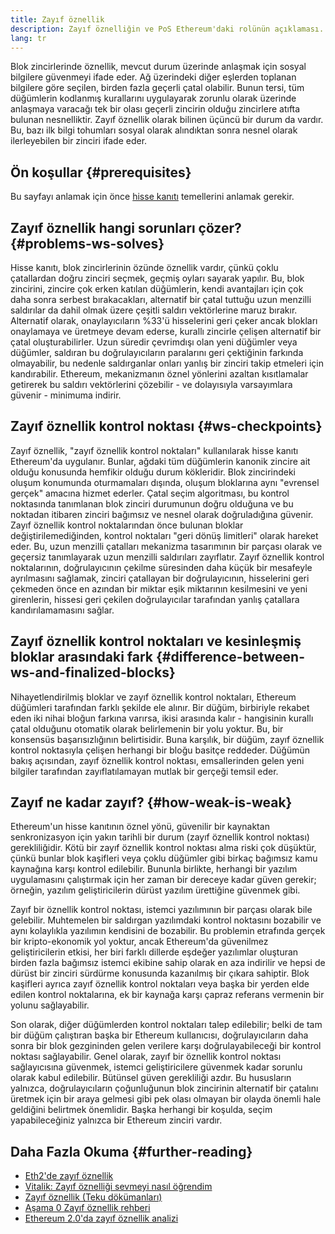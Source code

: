 ```yaml
---
title: Zayıf öznellik
description: Zayıf öznelliğin ve PoS Ethereum'daki rolünün açıklaması.
lang: tr
---
```


Blok zincirlerinde öznellik, mevcut durum üzerinde anlaşmak için sosyal bilgilere güvenmeyi ifade eder. Ağ üzerindeki diğer eşlerden toplanan bilgilere göre seçilen, birden fazla geçerli çatal olabilir. Bunun tersi, tüm düğümlerin kodlanmış kurallarını uygulayarak zorunlu olarak üzerinde anlaşmaya varacağı tek bir olası geçerli zincirin olduğu zincirlere atıfta bulunan nesnelliktir. Zayıf öznellik olarak bilinen üçüncü bir durum da vardır. Bu, bazı ilk bilgi tohumları sosyal olarak alındıktan sonra nesnel olarak ilerleyebilen bir zinciri ifade eder.

## Ön koşullar {#prerequisites}

Bu sayfayı anlamak için önce [hisse kanıtı](/developers/docs/consensus-mechanisms/pos/) temellerini anlamak gerekir.

## Zayıf öznellik hangi sorunları çözer? {#problems-ws-solves}

Hisse kanıtı, blok zincirlerinin özünde öznellik vardır, çünkü çoklu çatallardan doğru zinciri seçmek, geçmiş oyları sayarak yapılır. Bu, blok zincirini, zincire çok erken katılan düğümlerin, kendi avantajları için çok daha sonra serbest bırakacakları, alternatif bir çatal tuttuğu uzun menzilli saldırılar da dahil olmak üzere çeşitli saldırı vektörlerine maruz bırakır. Alternatif olarak, onaylayıcıların %33'ü hisselerini geri çeker ancak blokları onaylamaya ve üretmeye devam ederse, kurallı zincirle çelişen alternatif bir çatal oluşturabilirler. Uzun süredir çevrimdışı olan yeni düğümler veya düğümler, saldıran bu doğrulayıcıların paralarını geri çektiğinin farkında olmayabilir, bu nedenle saldırganlar onları yanlış bir zinciri takip etmeleri için kandırabilir. Ethereum, mekanizmanın öznel yönlerini azaltan kısıtlamalar getirerek bu saldırı vektörlerini çözebilir - ve dolayısıyla varsayımlara güvenir - minimuma indirir.

## Zayıf öznellik kontrol noktası {#ws-checkpoints}

Zayıf öznellik, "zayıf öznellik kontrol noktaları" kullanılarak hisse kanıtı Ethereum'da uygulanır. Bunlar, ağdaki tüm düğümlerin kanonik zincire ait olduğu konusunda hemfikir olduğu durum kökleridir. Blok zincirindeki oluşum konumunda oturmamaları dışında, oluşum bloklarına aynı "evrensel gerçek" amacına hizmet ederler. Çatal seçim algoritması, bu kontrol noktasında tanımlanan blok zinciri durumunun doğru olduğuna ve bu noktadan itibaren zinciri bağımsız ve nesnel olarak doğruladığına güvenir. Zayıf öznellik kontrol noktalarından önce bulunan bloklar değiştirilemediğinden, kontrol noktaları "geri dönüş limitleri" olarak hareket eder. Bu, uzun menzilli çatalları mekanizma tasarımının bir parçası olarak ve geçersiz tanımlayarak uzun menzilli saldırıları zayıflatır. Zayıf öznellik kontrol noktalarının, doğrulayıcının çekilme süresinden daha küçük bir mesafeyle ayrılmasını sağlamak, zinciri çatallayan bir doğrulayıcının, hisselerini geri çekmeden önce en azından bir miktar eşik miktarının kesilmesini ve yeni girenlerin, hissesi geri çekilen doğrulayıcılar tarafından yanlış çatallara kandırılamamasını sağlar.

## Zayıf öznellik kontrol noktaları ve kesinleşmiş bloklar arasındaki fark {#difference-between-ws-and-finalized-blocks}

Nihayetlendirilmiş bloklar ve zayıf öznellik kontrol noktaları, Ethereum düğümleri tarafından farklı şekilde ele alınır. Bir düğüm, birbiriyle rekabet eden iki nihai bloğun farkına varırsa, ikisi arasında kalır - hangisinin kurallı çatal olduğunu otomatik olarak belirlemenin bir yolu yoktur. Bu, bir konsensüs başarısızlığının belirtisidir. Buna karşılık, bir düğüm, zayıf öznellik kontrol noktasıyla çelişen herhangi bir bloğu basitçe reddeder. Düğümün bakış açısından, zayıf öznellik kontrol noktası, emsallerinden gelen yeni bilgiler tarafından zayıflatılamayan mutlak bir gerçeği temsil eder.

## Zayıf ne kadar zayıf? {#how-weak-is-weak}

Ethereum'un hisse kanıtının öznel yönü, güvenilir bir kaynaktan senkronizasyon için yakın tarihli bir durum (zayıf öznellik kontrol noktası) gerekliliğidir. Kötü bir zayıf öznellik kontrol noktası alma riski çok düşüktür, çünkü bunlar blok kaşifleri veya çoklu düğümler gibi birkaç bağımsız kamu kaynağına karşı kontrol edilebilir. Bununla birlikte, herhangi bir yazılım uygulamasını çalıştırmak için her zaman bir dereceye kadar güven gerekir; örneğin, yazılım geliştiricilerin dürüst yazılım ürettiğine güvenmek gibi.

Zayıf bir öznellik kontrol noktası, istemci yazılımının bir parçası olarak bile gelebilir. Muhtemelen bir saldırgan yazılımdaki kontrol noktasını bozabilir ve aynı kolaylıkla yazılımın kendisini de bozabilir. Bu problemin etrafında gerçek bir kripto-ekonomik yol yoktur, ancak Ethereum'da güvenilmez geliştiricilerin etkisi, her biri farklı dillerde eşdeğer yazılımlar oluşturan birden fazla bağımsız istemci ekibine sahip olarak en aza indirilir ve hepsi de dürüst bir zinciri sürdürme konusunda kazanılmış bir çıkara sahiptir. Blok kaşifleri ayrıca zayıf öznellik kontrol noktaları veya başka bir yerden elde edilen kontrol noktalarına, ek bir kaynağa karşı çapraz referans vermenin bir yolunu sağlayabilir.

Son olarak, diğer düğümlerden kontrol noktaları talep edilebilir; belki de tam bir düğüm çalıştıran başka bir Ethereum kullanıcısı, doğrulayıcıların daha sonra bir blok gezgininden gelen verilere karşı doğrulayabileceği bir kontrol noktası sağlayabilir. Genel olarak, zayıf bir öznellik kontrol noktası sağlayıcısına güvenmek, istemci geliştiricilere güvenmek kadar sorunlu olarak kabul edilebilir. Bütünsel güven gerekliliği azdır. Bu hususların yalnızca, doğrulayıcıların çoğunluğunun blok zincirinin alternatif bir çatalını üretmek için bir araya gelmesi gibi pek olası olmayan bir olayda önemli hale geldiğini belirtmek önemlidir. Başka herhangi bir koşulda, seçim yapabileceğiniz yalnızca bir Ethereum zinciri vardır.

## Daha Fazla Okuma {#further-reading}

- [Eth2'de zayıf öznellik](https://notes.ethereum.org/@adiasg/weak-subjectvity-eth2)
- [Vitalik: Zayıf öznelliği sevmeyi nasıl öğrendim](https://blog.ethereum.org/2014/11/25/proof-stake-learned-love-weak-subjectivity/)
- [Zayıf öznellik (Teku dökümanları)](https://docs.teku.consensys.net/en/latest/Concepts/Weak-Subjectivity/)
- [Aşama 0 Zayıf öznellik rehberi](https://github.com/ethereum/consensus-specs/blob/dev/specs/phase0/weak-subjectivity.md)
- [Ethereum 2.0'da zayıf öznellik analizi](https://github.com/runtimeverification/beacon-chain-verification/blob/master/weak-subjectivity/weak-subjectivity-analysis.pdf)
